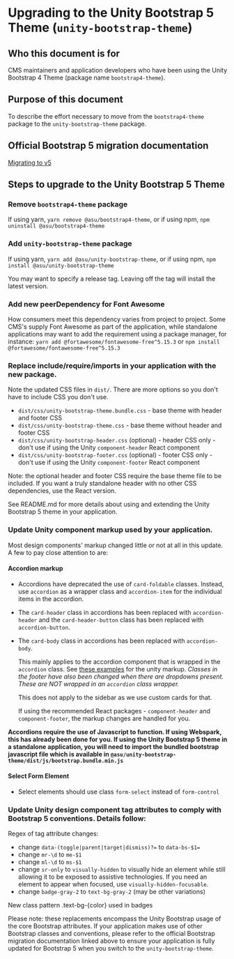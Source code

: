 # Upgrading to the Unity Bootstrap 5 Theme (`unity-bootstrap-theme`)

## Who this document is for

CMS maintainers and application developers who have been using the Unity Bootstrap 4 Theme (package name `bootstrap4-theme`).

## Purpose of this document

To describe the effort necessary to move from the `bootstrap4-theme` package to the `unity-bootstrap-theme` package.

## Official Bootstrap 5 migration documentation

[Migrating to v5](https://getbootstrap.com/docs/5.1/migration/)

## Steps to upgrade to the Unity Bootstrap 5 Theme

### Remove `bootstrap4-theme` package

If using yarn, `yarn remove @asu/bootstrap4-theme`, or if using npm, `npm uninstall @asu/bootstrap4-theme`

### Add `unity-bootstrap-theme` package

If using yarn, `yarn add @asu/unity-bootstrap-theme`, or if using npm, `npm install @asu/unity-bootstrap-theme`

You may want to specify a release tag. Leaving off the tag will install the latest version.

### Add new peerDependency for Font Awesome

How consumers meet this dependency varies from project to project. Some CMS's supply Font Awesome as part of the application, while standalone applications may want to add the requirement using a package manager, for instance:
`yarn add @fortawesome/fontawesome-free^5.15.3` or `npm install @fortawesome/fontawesome-free^5.15.3`

### Replace include/require/imports in your application with the new package.

Note the updated CSS files in `dist/`. There are more options so you don't have to include CSS you don't use.

* `dist/css/unity-bootstrap-theme.bundle.css` - base theme with header and footer CSS
* `dist/css/unity-bootstrap-theme.css` - base theme without header and footer CSS
* `dist/css/unity-bootstrap-header.css` (optional) - header CSS only - don't use if using the Unity `component-header` React component
* `dist/css/unity-bootstrap-footer.css` (optional) - footer CSS only - don't use if using the Unity `component-footer` React component

Note: the optional header and footer CSS require the base theme file to be included. If you want a truly standalone header with no other CSS dependencies, use the React version.

See README.md for more details about using and extending the Unity Bootstrap 5 theme in your application.

### Update Unity component markup used by your application.

Most design components' markup changed little or not at all in this update. A few to pay close attention to are:

#### Accordion markup

- Accordions have deprecated the use of `card-foldable` classes. Instead, use `accordion` as a wrapper class and `accordion-item` for the individual items in the accordion.
- The `card-header` class in accordions has been replaced with `accordion-header` and the `card-header-button` class has been replaced with `accordion-button`.
- The `card-body` class in accordions has been replaced with `accordion-body`.

  This mainly applies to the accordion component that is wrapped in the `accordion` class. See [these examples](https://https://unity.web.asu.edu/@asu/unity-bootstrap-theme/?path=/story/atoms-accordions-examples--color-accents&globals=backgrounds.grid:false) for the unity markup. *Classes in the footer have also been changed when there are dropdowns present. These are NOT wrapped in an `accordion` class wrapper.*

  This does not apply to the sidebar as we use custom cards for that.

  If using the recommended React packages - `component-header` and `component-footer`, the markup changes are handled for you.

**Accordions require the use of Javascript to function. If using Webspark, this has already been done for you. If using the Unity Bootstrap 5 theme in a standalone application, you will need to import the bundled bootstrap javascript file which is available in `@asu/unity-bootstrap-theme/dist/js/bootstrap.bundle.min.js`**

#### Select Form Element
- Select elements should use class `form-select` instead of `form-control`

### Update Unity design component tag attributes to comply with Bootstrap 5 conventions. Details follow:

Regex of tag attribute changes:
* change `data-(toggle|parent|target|dismiss)?=` to `data-bs-$1=`
* change `mr-\d` to `me-$1`
* change `ml-\d` to `ms-$1`
* change `sr-only` to `visually-hidden` to visually hide an element while still allowing it to be exposed to assistive technologies. If you need an element to appear when focused, use `visually-hidden-focusable`.
* change `badge-gray-2` to `text-bg-gray-2` (may be other variations)

New class pattern .text-bg-{color} used in badges

Please note: these replacements encompass the Unity Bootstrap usage of the core Bootstrap attributes. If your application makes use of other Bootstrap classes and conventions, please refer to the official Bootstrap migration documentation linked above to ensure your application is fully updated for Bootstrap 5 when you switch to the `unity-bootstrap-theme`.
